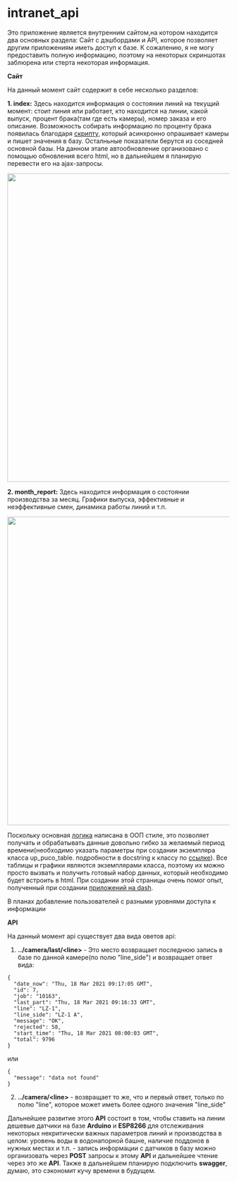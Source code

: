 # intranet_api

Это приложение является внутренним сайтом,на котором находится два основных раздела: Сайт с дэшбордами и API, которое позволяет другим приложениям иметь доступ к базе. К сожалению, я не могу предоставить полную информацию, поэтому на некоторых скриншотах заблюрена или стерта некоторая информация.

**Сайт**

На данный момент сайт содержит в себе несколько разделов:

**1. index:**
Здесь находится информация о состоянии линий на текущий момент: стоит линия или работает, кто находится на линии, какой выпуск, процент брака(там где есть камеры), номер заказа и его описание. Возможность собирать информацию по проценту брака появилась благодаря <a href="https://github.com/alright0/ibea_to_pg">скрипту</a>, который асинхронно опрашивает камеры и пишет значения в базу. Осталньные показатели берутся из соседней основной базы.
На данном этапе автообновление организовано с помощью обновления всего html, но в дальнейшем я планирую перевести его на ajax-запросы.
<p align="center"><img width=700px src="https://user-images.githubusercontent.com/71926912/113477223-0f1e3380-9489-11eb-88cc-772822862dd9.jpg"></p>

**2. month_report:**
Здесь находится информация о состоянии производства за месяц. Графики выпуска, эффективные и неэффективные смен, динамика работы линий и т.п. 
<p align="center"><img width=700px src="https://user-images.githubusercontent.com/71926912/113477458-74beef80-948a-11eb-9e24-25986d6e0323.jpg"></p>

Поскольку основная <a href="https://github.com/alright0/intranet_api/blob/master/Statistics/logic/dataframes.py">логика</a> написана в ООП стиле, это позволяет получать и обрабатывать данные довольно гибко за желаемый период времени(необходимо указать параметры при создании экземпляра класса up_puco_table. подробности в docstring к классу по <a href="https://github.com/alright0/intranet_api/blob/master/Statistics/logic/dataframes.py">ссылке</a>). Все таблицы и графики являются экземплярами класса, поэтому их можно просто вызвать и получить готовый набор данных, который необходимо будет встроить в html. При создании этой страницы очень помог опыт, полученный при создании <a href="https://github.com/alright0/Dashboard">приложений на dash</a>.


В планах добавление пользователей с разными уровнями доступа к информации

<b>API</b>

На данный момент api существует два вида оветов api:
1. **../camera/last/\<line\>** - Это место возвращает последнюю запись в базе по данной камере(по полю "line_side") и возвращает ответ вида:
```
{
  "date_now": "Thu, 18 Mar 2021 09:17:05 GMT", 
  "id": 7, 
  "job": "10163", 
  "last_part": "Thu, 18 Mar 2021 09:16:33 GMT", 
  "line": "LZ-1", 
  "line_side": "LZ-1 A", 
  "message": "OK", 
  "rejected": 58, 
  "start_time": "Thu, 18 Mar 2021 08:00:03 GMT", 
  "total": 9796
}
``` 
  
  или 
  
```
{
  "message": "data not found"
}
```
2. **../camera/\<line\>** - возвращает то же, что и первый ответ, только по полю "line", которое может иметь более одного значения "line_side" 

Дальнейшее развитие этого **API** состоит в том, чтобы ставить на линии дешевые датчики на базе **Arduino** и **ESP8266** для отслеживания некоторых некритически важных параметров линий и производства в целом: уровень воды в водонапорной башне, наличие поддонов в нужных местах и т.п. - запись информации с датчиков в базу можно организовать через **POST** запросы к этому **API** и дальнейшее чтение через это же **API**. Также в дальнейшем планирую подключить **swagger**, думаю, это сэкономит кучу времени в будущем.





<!-- <p align="center"><img width=700px src=""></p> -->
